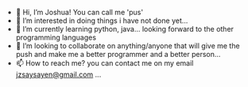 - 👋 Hi, I’m Joshua! You can call me 'pus'
- 👀 I’m interested in doing things i have not done yet...
- 🌱 I’m currently learning python, java... looking forward to the other programming languages
- 💞️ I’m looking to collaborate on anything/anyone that will give me the push and make me a better programmer and a better person...
- 📫 How to reach me? you can contact me on my email jzsaysayen@gmail.com ...

<!---
jzsaysayen/jzsaysayen is a ✨ special ✨ repository because its `README.md` (this file) appears on your GitHub profile.
You can click the Preview link to take a look at your changes.
--->

